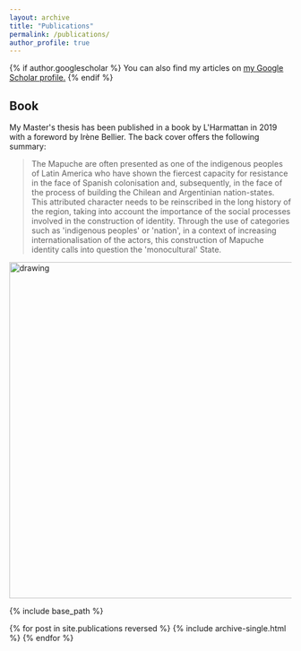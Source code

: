 ```yaml
---
layout: archive
title: "Publications"
permalink: /publications/
author_profile: true
---
```


{% if author.googlescholar %}
  You can also find my articles on <u><a href="{{author.googlescholar}}">my Google Scholar profile</a>.</u>
{% endif %}

<script src="https://bibbase.org/show?bib=https%3A%2F%2Fbibbase.org%2Fzotero-mypublications%2Fpablobarnierkhawam&jsonp=1"></script>

<span class='Z3988' title='url_ver=Z39.88-2004&amp;ctx_ver=Z39.88-2004&amp;rfr_id=info%3Asid%2Fzotero.org%3A2&amp;rft_id=info%3Adoi%2F10.1093%2Fjhuman%2Fhuab041&amp;rft_val_fmt=info%3Aofi%2Ffmt%3Akev%3Amtx%3Ajournal&amp;rft.genre=article&amp;rft.atitle=Criminalization%2C%20Securitization%20and%20other%20Forms%20of%20Illegalizing%20Indigenous%20Contestations%20in%20Chile%3A%20Responses%20from%20Constitutional%20Law%20and%20Inter-American%20Jurisprudence%20on%20Mapuche%20People%E2%80%99s%20Rights&amp;rft.jtitle=Journal%20of%20Human%20Rights%20Practice&amp;rft.stitle=Journal%20of%20Human%20Rights%20Practice&amp;rft.volume=13&amp;rft.issue=2&amp;rft.aufirst=Jessika&amp;rft.aulast=Eichler&amp;rft.au=Jessika%20Eichler&amp;rft.au=Pablo%20Barnier-Khawam&amp;rft.date=2022&amp;rft.pages=357-385&amp;rft.spage=357&amp;rft.epage=385&amp;rft.issn=1757-9627&amp;rft.language=en'></span>
<span class='Z3988' title='url_ver=Z39.88-2004&amp;ctx_ver=Z39.88-2004&amp;rfr_id=info%3Asid%2Fzotero.org%3A2&amp;rft_id=info%3Adoi%2F10.4000%2Fcal.13650&amp;rft_val_fmt=info%3Aofi%2Ffmt%3Akev%3Amtx%3Ajournal&amp;rft.genre=article&amp;rft.atitle=Le%20mouvement%20politique%20mapuche%20%3A%20d%C3%A9pendance%20et%20autonomisation%20dans%20les%20ann%C3%A9es%201968&amp;rft.jtitle=Cahiers%20des%20Am%C3%A9riques%20latines&amp;rft.stitle=CAL&amp;rft.issue=97&amp;rft.aufirst=Pablo&amp;rft.aulast=Barnier-Khawam&amp;rft.au=Pablo%20Barnier-Khawam&amp;rft.date=2021&amp;rft.pages=213-231&amp;rft.spage=213&amp;rft.epage=231&amp;rft.issn=1141-7161%2C%202268-4247&amp;rft.language=fr'></span>
<span class='Z3988' title='url_ver=Z39.88-2004&amp;ctx_ver=Z39.88-2004&amp;rfr_id=info%3Asid%2Fzotero.org%3A2&amp;rft_id=urn%3Aisbn%3A978-2-343-17571-3&amp;rft_val_fmt=info%3Aofi%2Ffmt%3Akev%3Amtx%3Abook&amp;rft.genre=book&amp;rft.btitle=Les%20Mapuche%20et%20la%20revendication%20d&apos;une%20nation&amp;rft.place=Paris&amp;rft.publisher=L&apos;Harmattan&amp;rft.series=Inter-National&amp;rft.aufirst=Pablo&amp;rft.aulast=Barnier-Khawam&amp;rft.au=Pablo%20Barnier-Khawam&amp;rft.au=Ir%C3%A8ne%20Bellier&amp;rft.date=2019&amp;rft.tpages=186&amp;rft.isbn=978-2-343-17571-3&amp;rft.language=fr'></span>
<span class='Z3988' title='url_ver=Z39.88-2004&amp;ctx_ver=Z39.88-2004&amp;rfr_id=info%3Asid%2Fzotero.org%3A2&amp;rft_id=info%3Adoi%2F10.4000%2Ftraces.13768&amp;rft_val_fmt=info%3Aofi%2Ffmt%3Akev%3Amtx%3Ajournal&amp;rft.genre=article&amp;rft.atitle=Terrains%20%E2%80%9Csans%20contact%E2%80%9D%20%3A%20l%E2%80%99enqu%C3%AAte%20qualitative%20en%20sciences%20sociales%20pendant%20la%20pand%C3%A9mie&amp;rft.jtitle=Trac%C3%A9s.%20Revue%20de%20Sciences%20humaines&amp;rft.stitle=Trac%C3%A9s&amp;rft.issue=42&amp;rft.aufirst=Camille&amp;rft.aulast=Abescat&amp;rft.au=Camille%20Abescat&amp;rft.au=Pablo%20Barnier-Khawam&amp;rft.au=Alix%20Chaplain&amp;rft.au=L%C3%A9onard%20Colomba-Petteng&amp;rft.au=Claire%20Duboscq&amp;rft.au=Ronan%20Jacquin&amp;rft.au=Elisabeth%20Miljkovic&amp;rft.au=Sophie%20Russo&amp;rft.au=Jusmeet%20S.%20Sihra&amp;rft.au=Ana%C3%ABlle%20Vergonjeanne&amp;rft.date=2022&amp;rft.pages=75-93&amp;rft.spage=75&amp;rft.epage=93&amp;rft.issn=1763-0061&amp;rft.language=fr'></span>
<span class='Z3988' title='url_ver=Z39.88-2004&amp;ctx_ver=Z39.88-2004&amp;rfr_id=info%3Asid%2Fzotero.org%3A2&amp;rft_id=urn%3Aisbn%3A978-0-19-884029-9&amp;rft_val_fmt=info%3Aofi%2Ffmt%3Akev%3Amtx%3Abook&amp;rft.genre=bookitem&amp;rft.atitle=Ideas%20and%20Ideology%20in%20Grand%20Strategy&amp;rft.btitle=The%20Oxford%20Handbook%20of%20Grand%20Strategy&amp;rft.place=Oxford&amp;rft.publisher=Oxford%20University%20Press&amp;rft.series=Oxford%20handbooks%20series&amp;rft.aufirst=Thierry&amp;rft.aulast=Balzacq&amp;rft.au=Thierry%20Balzacq&amp;rft.au=Ronald%20R.%20Krebs&amp;rft.au=Thierry%20Balzacq&amp;rft.au=Pablo%20Barnier-Khawam&amp;rft.date=2021&amp;rft.pages=159-172&amp;rft.spage=159&amp;rft.epage=172&amp;rft.isbn=978-0-19-884029-9&amp;rft.language=en'></span>
<span class='Z3988' title='url_ver=Z39.88-2004&amp;ctx_ver=Z39.88-2004&amp;rfr_id=info%3Asid%2Fzotero.org%3A2&amp;rft_id=info%3Adoi%2F10.22201%2Fiisue.20072872e.2021.33.865&amp;rft_val_fmt=info%3Aofi%2Ffmt%3Akev%3Amtx%3Ajournal&amp;rft.genre=article&amp;rft.atitle=Subsidiariedad%20y%20educaci%C3%B3n%20en%20Chile%3A%20estudio%20hist%C3%B3rico%20de%20un%20principio%20pol%C3%ADtico%20polis%C3%A9mico&amp;rft.jtitle=Revista%20Iberoamericana%20de%20Educaci%C3%B3n%20Superior&amp;rft.volume=12&amp;rft.issue=33&amp;rft.aufirst=Pablo&amp;rft.aulast=Barnier-Khawam&amp;rft.au=Pablo%20Barnier-Khawam&amp;rft.date=2021&amp;rft.pages=197-212&amp;rft.spage=197&amp;rft.epage=212&amp;rft.issn=2007-2872&amp;rft.language=es'></span>
<span class='Z3988' title='url_ver=Z39.88-2004&amp;ctx_ver=Z39.88-2004&amp;rfr_id=info%3Asid%2Fzotero.org%3A2&amp;rft_id=urn%3Aisbn%3A978-3-658-30512-3&amp;rft_val_fmt=info%3Aofi%2Ffmt%3Akev%3Amtx%3Abook&amp;rft.genre=bookitem&amp;rft.atitle=Ideology%20and%20International%20Security&amp;rft.btitle=Ideologies%20in%20World%20Politics&amp;rft.place=Wiesbaden&amp;rft.publisher=Springer%20Fachmedien&amp;rft.series=Staat%20%E2%80%93%20Souver%C3%A4nit%C3%A4t%20%E2%80%93%20Nation&amp;rft.aufirst=Thierry&amp;rft.aulast=Balzacq&amp;rft.au=Thierry%20Balzacq&amp;rft.au=Pablo%20Barnier-Khawam&amp;rft.au=Klaus-Gerd%20Giesen&amp;rft.date=2020&amp;rft.pages=51-70&amp;rft.spage=51&amp;rft.epage=70&amp;rft.isbn=978-3-658-30512-3&amp;rft.language=en'></span>
<span class='Z3988' title='url_ver=Z39.88-2004&amp;ctx_ver=Z39.88-2004&amp;rfr_id=info%3Asid%2Fzotero.org%3A2&amp;rft_id=info%3Adoi%2F10.4000%2Fideas.14733&amp;rft_val_fmt=info%3Aofi%2Ffmt%3Akev%3Amtx%3Ajournal&amp;rft.genre=article&amp;rft.atitle=Entre%20plurinationalit%C3%A9%20et%20autonomie.%20Les%20peuples%20autochtones%20dans%20le%20syst%C3%A8me%20politique%20chilien%20(2019-2022)&amp;rft.jtitle=IdeAs.%20Id%C3%A9es%20d&apos;Am%C3%A9riques&amp;rft.issue=21&amp;rft.aufirst=Pablo&amp;rft.aulast=Barnier-Khawam&amp;rft.au=Pablo%20Barnier-Khawam&amp;rft.date=2023&amp;rft.issn=1950-5701&amp;rft.language=fr'></span>
<span class='Z3988' title='url_ver=Z39.88-2004&amp;ctx_ver=Z39.88-2004&amp;rfr_id=info%3Asid%2Fzotero.org%3A2&amp;rft_id=info%3Adoi%2F10.32735%2Fs0718-6568%2F2019-n52-1364&amp;rft_val_fmt=info%3Aofi%2Ffmt%3Akev%3Amtx%3Ajournal&amp;rft.genre=article&amp;rft.atitle=La%20internacionalizaci%C3%B3n%20de%20los%20Mapuche%3A%20entre%20pueblo%20ind%C3%ADgena%20y%20naci%C3%B3n&amp;rft.jtitle=Polis.%20Revista%20Latinoamericana&amp;rft.issue=52&amp;rft.aufirst=Pablo&amp;rft.aulast=Barnier-Khawam&amp;rft.au=Pablo%20Barnier-Khawam&amp;rft.date=2019&amp;rft.pages=106-120&amp;rft.spage=106&amp;rft.epage=120&amp;rft.issn=0718-6568&amp;rft.language=es'></span>
<span class='Z3988' title='url_ver=Z39.88-2004&amp;ctx_ver=Z39.88-2004&amp;rfr_id=info%3Asid%2Fzotero.org%3A2&amp;rft_val_fmt=info%3Aofi%2Ffmt%3Akev%3Amtx%3Adissertation&amp;rft.title=L%E2%80%99autod%C3%A9termination%20comme%20principe%20d%E2%80%99autonomie%20politique%20%3A%20Histoire%20et%20appropriation%20d%E2%80%99un%20droit%20%C3%A9quivoque%20en%20Bolivie%20et%20au%20Chili%20de%201970%20%C3%A0%202019&amp;rft.inst=Institut%20d&apos;%C3%A9tudes%20politiques%20de%20Paris%20--%20Sciences%20Po&amp;rft.degree=Science%20politique&amp;rft.aufirst=Pablo&amp;rft.aulast=Barnier-Khawam&amp;rft.au=Pablo%20Barnier-Khawam&amp;rft.date=2023&amp;rft.tpages=680&amp;rft.language=fr'></span>
<span class='Z3988' title='url_ver=Z39.88-2004&amp;ctx_ver=Z39.88-2004&amp;rfr_id=info%3Asid%2Fzotero.org%3A2&amp;rft_id=info%3Adoi%2F10.4000%2Fnuevomundo.93069&amp;rft_val_fmt=info%3Aofi%2Ffmt%3Akev%3Amtx%3Ajournal&amp;rft.genre=article&amp;rft.atitle=Luis%20Mart%C3%ADnez%20Andrade%2C%20Dialectique%20de%20la%20modernit%C3%A9%20et%20socialisme%20indo-am%C3%A9ricain.%20Essais%20d%E2%80%99histoire%20intellectuelle&amp;rft.jtitle=Nuevo%20Mundo%20Mundos%20Nuevos&amp;rft.aufirst=Pablo&amp;rft.aulast=Barnier-Khawam&amp;rft.au=Pablo%20Barnier-Khawam&amp;rft.date=2023&amp;rft.issn=1626-0252&amp;rft.language=fr'></span>
<span class='Z3988' title='url_ver=Z39.88-2004&amp;ctx_ver=Z39.88-2004&amp;rfr_id=info%3Asid%2Fzotero.org%3A2&amp;rft_val_fmt=info%3Aofi%2Ffmt%3Akev%3Amtx%3Adc&amp;rft.type=magazineArticle&amp;rft.title=%C3%89tat%20plurinational%20et%20autod%C3%A9termination.%20Les%20contradictions%20du%20mod%C3%A8le%20r%C3%A9publicain%20au%20Chili&amp;rft.source=Brennpunkt%20Dr%C3%ABtt%20Welt&amp;rft.rights=All%20rights%20reserved&amp;rft.identifier=https%3A%2F%2Fwww.brennpunkt.lu%2Farticle%2Fetat-plurinational-et-autodetermination-les-contradictions-du-modele-republicain-au-chili%2F&amp;rft.aufirst=Pablo&amp;rft.aulast=Barnier-Khawam&amp;rft.au=Pablo%20Barnier-Khawam&amp;rft.date=2023&amp;rft.pages=16&amp;rft.language=fr'></span>
<span class='Z3988' title='url_ver=Z39.88-2004&amp;ctx_ver=Z39.88-2004&amp;rfr_id=info%3Asid%2Fzotero.org%3A2&amp;rft_id=info%3Adoi%2F10.3917%2Fcrii.102.0171&amp;rft_val_fmt=info%3Aofi%2Ffmt%3Akev%3Amtx%3Ajournal&amp;rft.genre=article&amp;rft.atitle=Margarita%20Fajardo%2C%20The%20World%20That%20Latin%20America%20Created.%20The%20United%20Nations%20Economic%20Commission%20for%20Latin%20America%20in%20the%20Development%20Era.%20Cambridge%2C%20Londres%2C%20Harvard%20University%20Press%2C%202022%20296%20pages.&amp;rft.jtitle=Critique%20internationale&amp;rft.stitle=Critique%20internationale&amp;rft.volume=102&amp;rft.issue=1&amp;rft.aufirst=Pablo&amp;rft.aulast=Barnier-Khawam&amp;rft.au=Pablo%20Barnier-Khawam&amp;rft.date=2024&amp;rft.pages=171-175&amp;rft.spage=171&amp;rft.epage=175&amp;rft.issn=1290-7839&amp;rft.language=fr'></span>

## Book

My Master's thesis has been published in a book by L'Harmattan in 2019 with a foreword by Irène Bellier. The back cover offers the following summary:

> The Mapuche are often presented as one of the indigenous peoples of Latin America who have shown the fiercest capacity for resistance in the face of Spanish colonisation and, subsequently, in the face of the process of building the Chilean and Argentinian nation-states. This attributed character needs to be reinscribed in the long history of the region, taking into account the importance of the social processes involved in the construction of identity. Through the use of categories such as 'indigenous peoples' or 'nation', in a context of increasing internationalisation of the actors, this construction of Mapuche identity calls into question the 'monocultural' State.

<img src="https://www.editions-harmattan.fr/catalogue/couv/9782343175713r.jpg" alt="drawing" width="600"/>

{% include base_path %}

{% for post in site.publications reversed %}
  {% include archive-single.html %}
{% endfor %}

